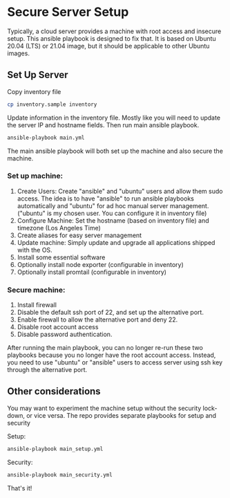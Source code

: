 # Secure Server Setup

Typically, a cloud server provides a machine with root access and insecure setup. This ansible playbook is designed to fix that. It is based on Ubuntu 20.04 (LTS) or 21.04 image, but it should be applicable to other Ubuntu images.

## Set Up Server

Copy inventory file

```bash
cp inventory.sample inventory
```

Update information in the inventory file. Mostly like you will need to update the server IP and hostname fields. Then run main ansible playbook.

```bash
ansible-playbook main.yml
```

The main ansible playbook will both set up the machine and also secure the machine.

### Set up machine:

1. Create Users: Create "ansible" and "ubuntu" users and allow them sudo access. The idea is to have "ansible" to run ansible playbooks automatically and "ubuntu" for ad hoc manual server management. ("ubuntu" is my chosen user. You can configure it in inventory file)
2. Configure Machine: Set the hostname (based on inventory file) and timezone (Los Angeles Time)
3. Create aliases for easy server management
4. Update machine: Simply update and upgrade all applications shipped with the OS.
5. Install some essential software
6. Optionally install node exporter (configurable in inventory)
7. Optionally install promtail (configurable in inventory)

### Secure machine:

1. Install firewall
2. Disable the default ssh port of 22, and set up the alternative port.
3. Enable firewall to allow the alternative port and deny 22.
4. Disable root account access
5. Disable password authentication.

After running the main playbook, you can no longer re-run these two playbooks because you no longer have the root account access. Instead, you need to use "ubuntu" or "ansible" users to access server using ssh key through the alternative port.

## Other considerations

You may want to experiment the machine setup without the security lock-down, or vice versa. The repo provides separate playbooks for setup and security

Setup:

```bash
ansible-playbook main_setup.yml
```

Security:

```bash
ansible-playbook main_security.yml
```

That's it!
